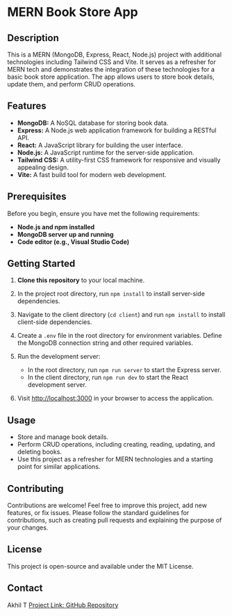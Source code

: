 # MERN Book Store App

## Description

This is a MERN (MongoDB, Express, React, Node.js) project with additional technologies including Tailwind CSS and Vite. It serves as a refresher for MERN tech and demonstrates the integration of these technologies for a basic book store application. The app allows users to store book details, update them, and perform CRUD operations.

## Features

- **MongoDB:** A NoSQL database for storing book data.
- **Express:** A Node.js web application framework for building a RESTful API.
- **React:** A JavaScript library for building the user interface.
- **Node.js:** A JavaScript runtime for the server-side application.
- **Tailwind CSS:** A utility-first CSS framework for responsive and visually appealing design.
- **Vite:** A fast build tool for modern web development.

## Prerequisites

Before you begin, ensure you have met the following requirements:

- **Node.js and npm installed**
- **MongoDB server up and running**
- **Code editor (e.g., Visual Studio Code)**

## Getting Started

1. **Clone this repository** to your local machine.

2. In the project root directory, run `npm install` to install server-side dependencies.

3. Navigate to the client directory (`cd client`) and run `npm install` to install client-side dependencies.

4. Create a `.env` file in the root directory for environment variables. Define the MongoDB connection string and other required variables.

5. Run the development server:

   - In the root directory, run `npm run server` to start the Express server.
   - In the client directory, run `npm run dev` to start the React development server.

6. Visit [http://localhost:3000](http://localhost:3000) in your browser to access the application.

## Usage

- Store and manage book details.
- Perform CRUD operations, including creating, reading, updating, and deleting books.
- Use this project as a refresher for MERN technologies and a starting point for similar applications.

## Contributing

Contributions are welcome! Feel free to improve this project, add new features, or fix issues. Please follow the standard guidelines for contributions, such as creating pull requests and explaining the purpose of your changes.

## License

This project is open-source and available under the MIT License.

## Contact

Akhil T
[Project Link: GitHub Repository](https://github.com/akhil3355/BookStore_app)
